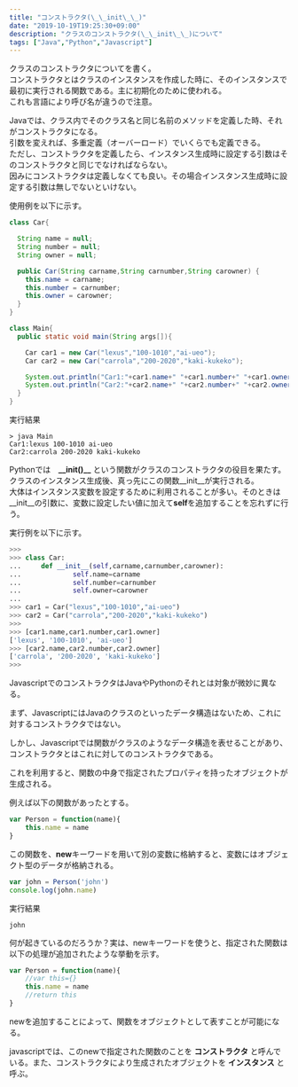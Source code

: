 ```yaml
---
title: "コンストラクタ(\_\_init\_\_)"
date: "2019-10-19T19:25:30+09:00"
description: "クラスのコンストラクタ(\_\_init\_\_)について"
tags: ["Java","Python","Javascript"]
---
```


クラスのコンストラクタについてを書く。  
コンストラクタとはクラスのインスタンスを作成した時に、そのインスタンスで最初に実行される関数である。主に初期化のために使われる。  
これも言語により呼び名が違うので注意。  

<div class="note_content_by_programming_language" id="note_content_Java">

Javaでは、クラス内でそのクラス名と同じ名前のメソッドを定義した時、それがコンストラクタになる。    
引数を変えれば、多重定義（オーバーロード）でいくらでも定義できる。  
ただし、コンストラクタを定義したら、インスタンス生成時に設定する引数はそのコンストラクタと同じでなければならない。  
因みにコンストラクタは定義しなくても良い。その場合インスタンス生成時に設定する引数は無しでないといけない。  

使用例を以下に示す。  

```java
class Car{

  String name = null;
  String number = null;
  String owner = null;

  public Car(String carname,String carnumber,String carowner) {
    this.name = carname;
    this.number = carnumber;
    this.owner = carowner;
  }
}

class Main{
  public static void main(String args[]){

    Car car1 = new Car("lexus","100-1010","ai-ueo");
    Car car2 = new Car("carrola","200-2020","kaki-kukeko");

    System.out.println("Car1:"+car1.name+" "+car1.number+" "+car1.owner);
    System.out.println("Car2:"+car2.name+" "+car2.number+" "+car2.owner);
  }
}
```

実行結果
```
> java Main
Car1:lexus 100-1010 ai-ueo
Car2:carrola 200-2020 kaki-kukeko
```

</div>
<div class="note_content_by_programming_language" id="note_content_Python">

Pythonでは　**\_\_init()\_\_** という関数がクラスのコンストラクタの役目を果たす。   
クラスのインスタンス生成後、真っ先にこの関数\_\_init\_\_が実行される。  
大体はインスタンス変数を設定するために利用されることが多い。そのときは\_\_init\_\_の引数に、変数に設定したい値に加えて**self**を追加することを忘れずに行う。  

実行例を以下に示す。  

```python
>>> 
>>> class Car:
...     def __init__(self,carname,carnumber,carowner):
...             self.name=carname
...             self.number=carnumber
...             self.owner=carowner
... 
>>> car1 = Car("lexus","100-1010","ai-ueo") 
>>> car2 = Car("carrola","200-2020","kaki-kukeko") 
>>> 
>>> [car1.name,car1.number,car1.owner]  
['lexus', '100-1010', 'ai-ueo']
>>> [car2.name,car2.number,car2.owner] 
['carrola', '200-2020', 'kaki-kukeko']
>>>
```

</div>
<div class="note_content_by_programming_language" id="note_content_Javascript">

JavascriptでのコンストラクタはJavaやPythonのそれとは対象が微妙に異なる。

まず、JavascriptにはJavaのクラスのといったデータ構造はないため、これに対するコンストラクタではない。

しかし、Javascriptでは関数がクラスのようなデータ構造を表せることがあり、コンストラクタとはこれに対してのコンストラクタである。

これを利用すると、関数の中身で指定されたプロパティを持ったオブジェクトが生成される。

例えば以下の関数があったとする。

```javascript
var Person = function(name){
    this.name = name
}
```

この関数を、**new**キーワードを用いて別の変数に格納すると、変数にはオブジェクト型のデータが格納される。

```javascript
var john = Person('john')
console.log(john.name)
```

実行結果

```
john
```

何が起きているのだろうか？実は、newキーワードを使うと、指定された関数は以下の処理が追加されたような挙動を示す。

```javascript
var Person = function(name){
    //var this={}
    this.name = name
    //return this
}
```

newを追加することによって、関数をオブジェクトとして表すことが可能になる。

javascriptでは、このnewで指定された関数のことを **コンストラクタ** と呼んでいる。また、コンストラクタにより生成されたオブジェクトを **インスタンス** と呼ぶ。

</div>



